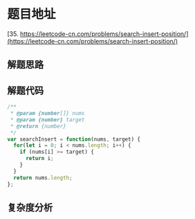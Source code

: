 # 题目地址

[35. https://leetcode-cn.com/problems/search-insert-position/](https://leetcode-cn.com/problems/search-insert-position/)

## 解题思路

## 解题代码

```js
/**
 * @param {number[]} nums
 * @param {number} target
 * @return {number}
 */
var searchInsert = function(nums, target) {
  for(let i = 0; i < nums.length; i++) {
    if (nums[i] >= target) {
      return i;
    }
  }
  return nums.length;
};
```

## 复杂度分析
